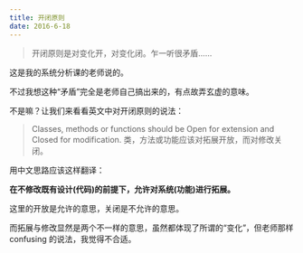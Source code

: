 ```yaml
---
title: 开闭原则
date: 2016-6-18
---
```


> 开闭原则是对变化开，对变化闭。乍一听很矛盾……

这是我的系统分析课的老师说的。

不过我想这种“矛盾”完全是老师自己搞出来的，有点故弄玄虚的意味。

不是嘛？让我们来看看英文中对开闭原则的说法：

> Classes, methods or functions should be Open for extension and Closed for modification.
> 类，方法或功能应该对拓展开放，而对修改关闭。

用中文思路应该这样翻译：

**在不修改既有设计(代码)的前提下，允许对系统(功能)进行拓展。**

这里的开放是允许的意思，关闭是不允许的意思。

而拓展与修改显然是两个不一样的意思，虽然都体现了所谓的“变化”，但老师那样 confusing 的说法，我觉得不合适。
